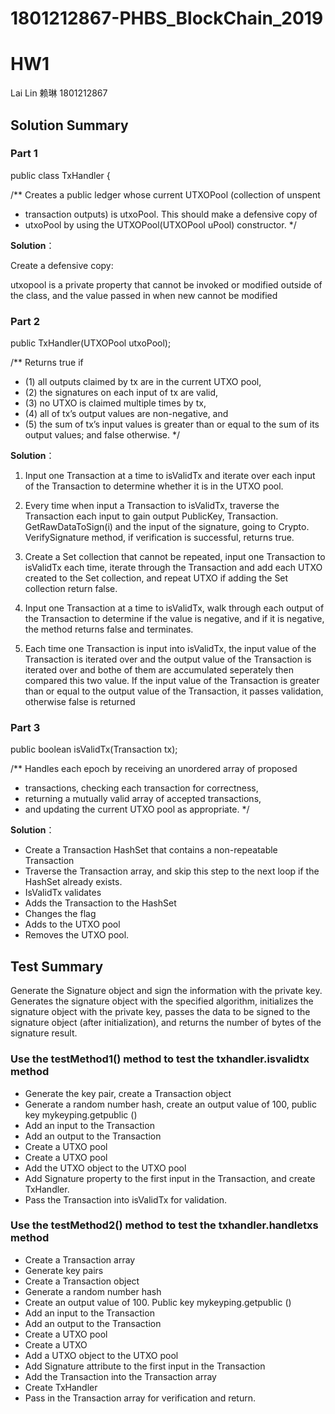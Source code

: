 # 1801212867-PHBS_BlockChain_2019
# HW1
Lai Lin 赖琳 1801212867

## Solution Summary

### Part 1
public class TxHandler {

/** Creates a public ledger whose current UTXOPool (collection of unspent
*	transaction outputs) is utxoPool. This should make a defensive copy of
*	utxoPool by using the UTXOPool(UTXOPool uPool) constructor.
*/

**Solution**：

Create a defensive copy: 

utxopool is a private property that cannot be invoked or modified outside of the class, and the value passed in when new cannot be modified

### Part 2
public TxHandler(UTXOPool utxoPool);

/** Returns true if
*	(1) all outputs claimed by tx are in the current UTXO pool,
*	(2) the signatures on each input of tx are valid,
*	(3) no UTXO is claimed multiple times by tx,
*	(4) all of tx’s output values are non-negative, and
*	(5) the sum of tx’s input values is greater than or equal to the sum of its output values; and false otherwise.
*/

**Solution**：

1. Input one Transaction at a time to isValidTx and iterate over each input of the Transaction to determine whether it is in the UTXO pool.

2. Every time when input a Transaction to isValidTx, traverse the Transaction each input to gain output PublicKey, Transaction. GetRawDataToSign(i) and the input of the signature, going to Crypto. VerifySignature method, if verification is successful, returns true.

3. Create a Set<UTXO> collection that cannot be repeated, input one Transaction to isValidTx each time, iterate through the Transaction and add each UTXO created to the Set<UTXO> collection, and repeat UTXO if adding the Set<UTXO> collection return false.

4. Input one Transaction at a time to isValidTx, walk through each output of the Transaction to determine if the value is negative, and if it is negative, the method returns false and terminates.

5. Each time one Transaction is input into isValidTx, the input value of the Transaction is iterated over and the output value of the Transaction is iterated over and bothe of them are accumulated seperately then compared this two value. If the input value of the Transaction is greater than or equal to the output value of the Transaction, it passes validation, otherwise false is returned

### Part 3
public boolean isValidTx(Transaction tx);

/** Handles each epoch by receiving an unordered array of proposed
*	transactions, checking each transaction for correctness,
*	returning a mutually valid array of accepted transactions,
*	and updating the current UTXO pool as appropriate.
*/


**Solution**：

* Create a Transaction HashSet that contains a non-repeatable Transaction
* Traverse the Transaction array, and skip this step to the next loop if the HashSet already exists.
* IsValidTx validates
* Adds the Transaction to the HashSet
* Changes the flag
* Adds to the UTXO pool
* Removes the UTXO pool.


## Test Summary

Generate the Signature object and sign the information with the private key. Generates the signature object with the specified algorithm, initializes the signature object with the private key, passes the data to be signed to the signature object (after initialization), and returns the number of bytes of the signature result.

### Use the testMethod1() method to test the txhandler.isvalidtx method

* Generate the key pair, create a Transaction object
* Generate a random number hash, create an output value of 100, public key mykeyping.getpublic ()
* Add an input to the Transaction 
* Add an output to the Transaction
* Create a UTXO pool
* Create a UTXO pool
* Add the UTXO object to the UTXO pool
* Add Signature property to the first input in the Transaction, and create TxHandler. 
* Pass the Transaction into isValidTx for validation.

### Use the testMethod2() method to test the txhandler.handletxs method

* Create a Transaction array
* Generate key pairs
* Create a Transaction object
* Generate a random number hash
* Create an output value of 100. Public key mykeyping.getpublic ()
* Add an input to the Transaction
* Add an output to the Transaction
* Create a UTXO pool
* Create a UTXO
* Add a UTXO object to the UTXO pool
* Add Signature attribute to the first input in the Transaction
* Add the Transaction into the Transaction array 
* Create TxHandler
* Pass in the Transaction array for verification and return.


